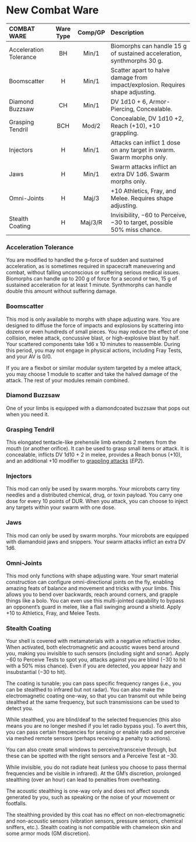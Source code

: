 # New Combat Ware

| COMBAT WARE            | Ware Type | Comp/<!-- CLEANED wbr -->GP | Description                                                                    |
| :--------------------- | :-------: | :----------: | :----------------------------------------------------------------------------- |
| Acceleration Tolerance |    BH     |    Min/1     | Biomorphs can handle 15 g of sustained acceleration, synthmorphs 30 g.         |
| Boomscatter            |     H     |    Min/1     | Scatter apart to halve damage from impact/explosion. Requires shape adjusting. |
| Diamond Buzzsaw        |    CH     |    Min/1     | DV 1d10 + 6, Armor-Piercing, Concealable.                                      |
| Grasping Tendril       |    BCH    |    Mod/2     | Concealable, DV 1d10 +2, Reach (+10), +10 grappling.                           |
| Injectors              |     H     |    Min/1     | Attacks can inflict 1 dose on any target in swarm. Swarm morphs only.          |
| Jaws                   |     H     |    Min/1     | Swarm attacks inflict an extra DV 1d6. Swarm morphs only.                      |
| Omni-Joints            |     H     |    Maj/3     | +10 Athletics, Fray, and Melee. Requires shape adjusting.                      |
| Stealth Coating        |     H     |   Maj/3/R    | Invisibility, −60 to Perceive, −30 to target, possible 50% miss chance.        |

### Acceleration Tolerance

You are modified to handled the g-force of sudden and sustained acceleration, as is sometimes required in spacecraft maneuvering and combat, without falling unconscious or suffering serious medical issues. Biomorphs can handle up to 200 g of force for a second or two, 15 g of sustained acceleration for at least 1 minute. Synthmorphs can handle double this amount without suffering damage.

### Boomscatter

This mod is only available to morphs with shape adjusting ware. You are designed to diffuse the force of impacts and explosions by scattering into dozens or even hundreds of small pieces. You may reduce the effect of one collision, melee attack, concussive blast, or high-explosive blast by half. Your scattered components take 1d6 x 10 minutes to reassemble. During this period, you may not engage in physical actions, including Fray Tests, and your AV is 0/0.

If you are a flexbot or similar modular system targeted by a melee attack, you may choose 1 module to scatter and take the halved damage of the attack. The rest of your modules remain combined.

### Diamond Buzzsaw

One of your limbs is equipped with a diamondcoated buzzsaw that pops out when you need it.

### Grasping Tendril

This elongated tentacle-like prehensile limb extends 2 meters from the mouth (or another orifice). It can be used to grasp small items or attack. It is concealable, inflicts DV 1d10 + 2 in melee, provides a Reach bonus (+10), and an additional +10 modifier to [grappling attacks](../../../12/02-melee-combat.md#grappling) (_EP2_).

### Injectors

This mod can only be used by swarm morphs. Your microbots carry tiny needles and a distributed chemical, drug, or toxin payload. You carry one dose for every 10 points of DUR. When you attack, you can choose to inject any targets within your swarm with one dose.

### Jaws

This mod can only be used by swarm morphs. Your microbots are equipped with diamandoid jaws and snippers. Your swarm attacks inflict an extra DV 1d6.

### Omni-Joints

This mod only functions with shape adjusting ware. Your smart material construction can configure omni-directional joints on the fly, enabling amazing feats of balance and movement and tricks with your limbs. This allows you to bend over backwards, reach around corners, and grapple things like a bolo. You can even use this multi-jointed capability to bypass an opponent’s guard in melee, like a flail swinging around a shield. Apply +10 to Athletics, Fray, and Melee Tests.

### Stealth Coating

Your shell is covered with metamaterials with a negative refractive index. When activated, both electromagnetic and acoustic waves bend around you, making you invisible to such sensors (including sight and sonar). Apply −60 to Perceive Tests to spot you, attacks against you are blind (−30 to hit with a 50% miss chance). Even if you are detected, you appear hazy and insubstantial (−30 to hit).

The coating is tunable; you can pass specific frequency ranges (i.e., you can be stealthed to infrared but not radar). You can also make the electromagnetic coating one-way, so that you can transmit out while being stealthed at the same frequency, but such transmissions can be used to detect you.

While stealthed, you are blind/deaf to the selected frequencies (this also means you are no longer meshed if you let radio bypass you). To avert this, you can pass certain frequencies for sensing or enable radio and perceive via meshed remote sensors (perhaps receiving a penalty to actions).

You can also create small windows to perceive/transceive through, but these can be spotted with the right sensors and a Perceive Test at −30.

While invisible, you do not radiate heat (unless you choose to pass thermal frequencies and be visible in infrared). At the GM’s discretion, prolonged stealthing (over an hour) can lead to penalties from overheating.

The acoustic stealthing is one-way only and does not affect sounds generated by you, such as speaking or the noise of your movement or footfalls.

The stealthing provided by this coat has no effect on non-electromagnetic and non-acoustic sensors (vibration sensors, pressure sensors, chemical sniffers, etc.). Stealth coating is not compatible with chameleon skin and some armor mods (GM discretion).
